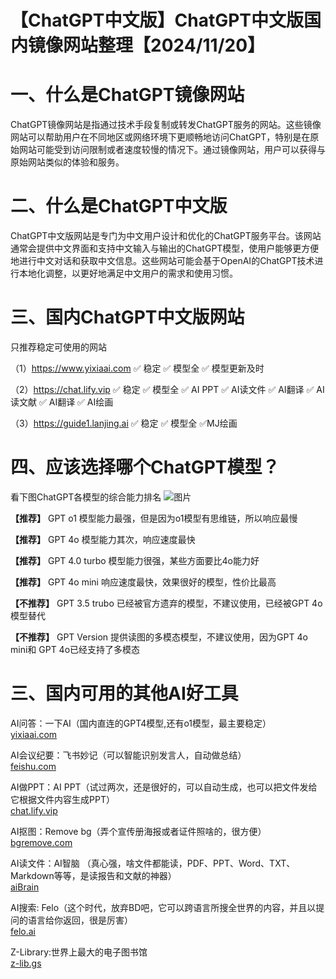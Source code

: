 # 【ChatGPT中文版】ChatGPT中文版国内镜像网站整理【2024/11/20】

# 一、什么是ChatGPT镜像网站
ChatGPT镜像网站是指通过技术手段复制或转发ChatGPT服务的网站。这些镜像网站可以帮助用户在不同地区或网络环境下更顺畅地访问ChatGPT，特别是在原始网站可能受到访问限制或者速度较慢的情况下。通过镜像网站，用户可以获得与原始网站类似的体验和服务。

# 二、什么是ChatGPT中文版
ChatGPT中文版网站是专门为中文用户设计和优化的ChatGPT服务平台。该网站通常会提供中文界面和支持中文输入与输出的ChatGPT模型，使用户能够更方便地进行中文对话和获取中文信息。这些网站可能会基于OpenAI的ChatGPT技术进行本地化调整，以更好地满足中文用户的需求和使用习惯。

# 三、国内ChatGPT中文版网站

只推荐稳定可使用的网站

（1）https://www.yixiaai.com ✅ 稳定 ✅ 模型全 ✅ 模型更新及时

（2）https://chat.lify.vip ✅ 稳定 ✅ 模型全 ✅ AI PPT ✅ AI读文件 ✅ AI翻译 ✅ AI读文献 ✅ AI翻译 ✅ AI绘画

（3）https://guide1.lanjing.ai ✅ 稳定 ✅ 模型全 ✅MJ绘画 

# 四、应该选择哪个ChatGPT模型？
看下图ChatGPT各模型的综合能力排名
![图片](https://github.com/user-attachments/assets/a2f69cf9-10b0-4f97-8078-f8f893d2c7b4)

**【推荐】**  GPT o1 模型能力最强，但是因为o1模型有思维链，所以响应最慢

**【推荐】**  GPT 4o 模型能力其次，响应速度最快

**【推荐】**  GPT 4.0 turbo 模型能力很强，某些方面要比4o能力好

**【推荐】**  GPT 4o mini 响应速度最快，效果很好的模型，性价比最高

**【不推荐】**  GPT 3.5 trubo 已经被官方遗弃的模型，不建议使用，已经被GPT 4o模型替代

**【不推荐】**  GPT Version 提供读图的多模态模型，不建议使用，因为GPT 4o mini和 GPT 4o已经支持了多模态


# 三、国内可用的其他AI好工具

AI问答：一下AI（国内直连的GPT4模型,还有o1模型，最主要稳定）<br>
[yixiaai.com](www.yixiaai.com)

AI会议纪要：飞书妙记（可以智能识别发言人，自动做总结）<br>
[feishu.com](https://www.feishu.cn/product/minutes)

AI做PPT：AI PPT（试过两次，还是很好的，可以自动生成，也可以把文件发给它根据文件内容生成PPT）<br>
[chat.lify.vip](https://chat.lify.vip/aippt)

AI抠图：Remove bg（弄个宣传册海报或者证件照啥的，很方便）<br>
[bgremove.com](https://bgremove.com/zh)

AI读文件：AI智脑 （真心强，啥文件都能读，PDF、PPT、Word、TXT、Markdown等等，是读报告和文献的神器）<br>
[aiBrain](https://chat.lify.vip)

AI搜索: Felo（这个时代，放弃BD吧，它可以跨语言所搜全世界的内容，并且以提问的语言给你返回，很是厉害）<br>
[felo.ai](https://felo.ai/search)

Z-Library:世界上最大的电子图书馆<br>
[z-lib.gs](https://yixiaai.cn/sites/166.html)

